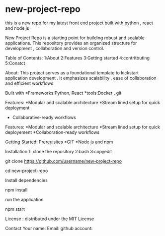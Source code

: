 # new-project-repo
this is a new repo for my latest front end project built with python , react and node js

New Project Repo is a starting point for building robust and scalable applications. This repository provides an organized structure for development , collaboration and version control.

Table of Contents:
1:About
2:Features
3:Getting started
4:contritbuting
5:Conatct

About: This project serves as a foundational template to kickstart application development . It emphasizes scalability  , ease of collaboration and efficient workflows.

Built with
*Frameworks:Python, React
*tools:Docker , git

Features: 
*Modular and scalable architecture
*Stream lined setup for quick deployment 
* Collaborative-ready workflows

Features:
*Modular and scalable architecture 
*Stream lined setup for quick deployement
*Collaboration-ready workflows

Getting Started:
Prereuisites
*GIT 
*Node js and npm

Installation
1: clone the repository
2:bash
3:copyedit

git clone https://github.com/username/new-project-repo

cd new-project-repo

Install dependencies

npm install 

run the application

npm start

License : distributed under the MIT License 

Contact
 Your name:
 Email:
 github account:
